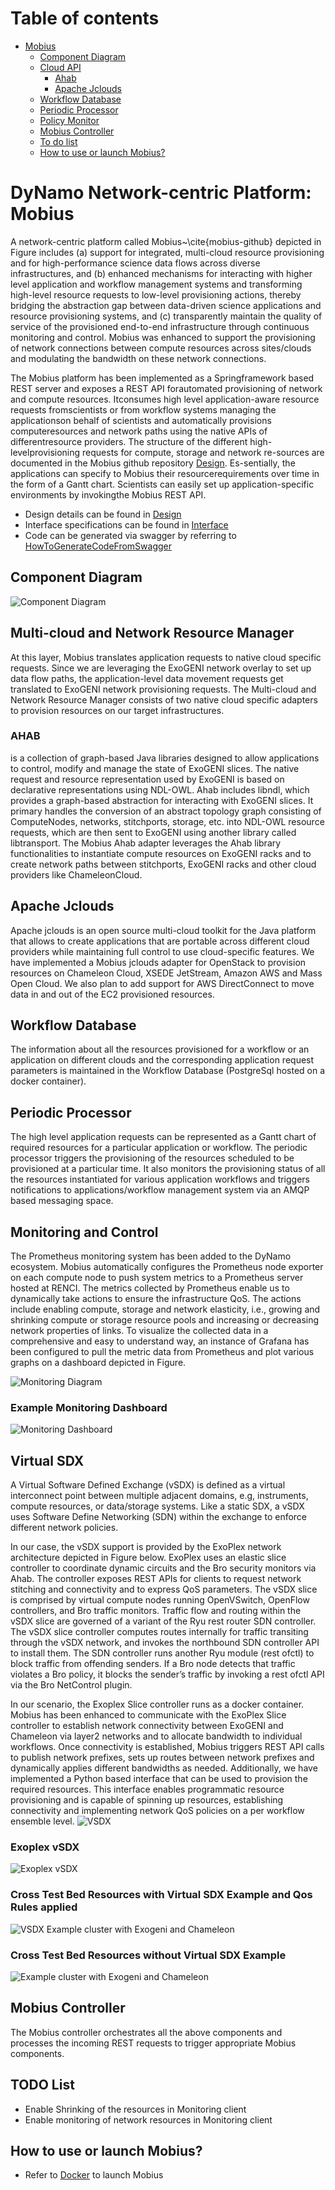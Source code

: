 # Table of contents

- [Mobius](#Mobius)
  - [Component Diagram](#component)
  - [Cloud API](#api)
    - [Ahab](#ahab)
    - [Apache Jclouds](#jclouds)
  - [Workflow Database](#db)
  - [Periodic Processor](#pp)
  - [Policy Monitor](#pm)
  - [Mobius Controller](#mc)
  - [To do list](#todo)
  - [How to use or launch Mobius?](#docker)
# <a name="Mobius"></a>DyNamo Network-centric Platform: Mobius
A network-centric platform called Mobius~\cite{mobius-github} depicted in Figure includes (a) support for integrated, multi-cloud resource provisioning and for high-performance science data flows across diverse infrastructures, and (b) enhanced mechanisms for interacting with higher level application and workflow management systems and transforming high-level resource requests to low-level provisioning actions, thereby bridging the abstraction gap between data-driven science applications and resource provisioning systems, and (c) transparently maintain the quality of service of the provisioned end-to-end infrastructure through continuous monitoring and control. Mobius was enhanced to support the provisioning of network connections between compute resources across sites/clouds and modulating the bandwidth on these network connections.

The  Mobius  platform  has  been  implemented  as  a  Springframework  based  REST  server  and  exposes  a  REST  API  forautomated provisioning of network and compute resources. Itconsumes high level application-aware resource requests fromscientists or from workflow systems managing the applicationson  behalf  of  scientists  and  automatically  provisions  computeresources and network paths using the native APIs of differentresource  providers.  The  structure  of  the  different  high-levelprovisioning  requests  for  compute,  storage  and  network  re-sources are documented in the Mobius github repository [Design](./mobius/Readme.md). Es-sentially, the applications can specify to Mobius their resourcerequirements over time in the form of a Gantt chart. Scientists can easily set up application-specific environments by invokingthe Mobius REST API. 


- Design details can be found in [Design](./mobius/Readme.md)
- Interface specifications can be found in [Interface](./mobius/Interface.md)
- Code can be generated via swagger by referring to [HowToGenerateCodeFromSwagger](./mobius/HowToGenerateCodeFromSwagger.md)
## <a name="component"></a>Component Diagram
![Component Diagram](./mobius/plantuml/images/mobius.png)

## <a name="api"></a> Multi-cloud and Network Resource Manager
At this layer, Mobius translates application requests to native cloud specific requests. Since we are leveraging the ExoGENI network overlay to set up data flow paths, the application-level data movement requests get translated to ExoGENI network provisioning requests. The Multi-cloud and Network Resource Manager consists of two native cloud specific adapters to provision resources on our target infrastructures.

### <a name="ahab"></a> AHAB 
is a collection of graph-based Java libraries designed to allow applications to control, modify and manage the state of ExoGENI slices. The native request and resource representation used by ExoGENI is based on declarative representations using NDL-OWL. Ahab includes libndl, which provides a graph-based abstraction for interacting with ExoGENI slices. It primary handles the conversion of an abstract topology graph consisting of ComputeNodes, networks, stitchports, storage, etc. into NDL-OWL resource requests, which are then sent to ExoGENI using another library called libtransport. The Mobius Ahab adapter leverages the Ahab library functionalities to instantiate compute resources on ExoGENI racks and to create network paths between stitchports, ExoGENI racks and other cloud providers like ChameleonCloud. 

## <a name="jclouds"></a> Apache Jclouds
Apache jclouds is an open source multi-cloud toolkit for the Java platform that allows to create applications that are portable across different cloud providers while maintaining full control to use cloud-specific features. We have implemented a Mobius jclouds adapter for OpenStack to provision resources on Chameleon Cloud, XSEDE JetStream, Amazon AWS and Mass Open Cloud. We also plan to add support for AWS DirectConnect to move data in and out of the EC2 provisioned resources.

## <a name="db"></a> Workflow Database
The information about all the resources provisioned for a workflow or an application on different clouds and the corresponding application request parameters is maintained in the  Workflow Database (PostgreSql hosted on a docker container).

## <a name="pp"></a> Periodic Processor
The high level application requests can be represented as a Gantt chart of required resources for a particular application or workflow. The periodic processor triggers the provisioning of the resources scheduled to be provisioned at a particular time. It also monitors the provisioning status of all the resources instantiated for various application workflows and triggers notifications to applications/workflow management system via an AMQP based messaging space.

## <a name="pm"></a> Monitoring and Control
The Prometheus monitoring system has been added to the DyNamo ecosystem. Mobius automatically configures the Prometheus node exporter on each compute node to push system metrics to a Prometheus server hosted at RENCI. The metrics collected by Prometheus enable us to dynamically take actions to ensure the infrastructure QoS. The actions include enabling compute, storage and network elasticity, i.e., growing and shrinking compute or storage resource pools and increasing or decreasing network properties of links. To visualize the collected data in a comprehensive and easy to understand way, an instance of Grafana has been configured to pull the metric data from Prometheus and plot various graphs on a dashboard depicted in Figure.

![Monitoring Diagram](./mobius/plantuml/images/monitoring.png)

### Example Monitoring Dashboard
![Monitoring Dashboard](./mobius/plantuml/images/grafana.png)

## <a name="pm"></a> Virtual SDX
A Virtual Software Defined Exchange (vSDX) is defined as a virtual interconnect point between multiple adjacent domains, e.g, instruments, compute resources, or data/storage systems. Like a static SDX, a vSDX uses Software Define Networking (SDN) within the exchange to enforce different network policies.

In our case, the vSDX support is provided by the ExoPlex network architecture depicted in Figure below. ExoPlex uses an elastic slice controller to coordinate dynamic circuits and the Bro security monitors via Ahab. The controller exposes REST APIs for clients to request network stitching and connectivity and to express QoS parameters. The vSDX slice is comprised by virtual compute nodes running OpenVSwitch, OpenFlow controllers, and Bro traffic monitors. Traffic flow and routing within the vSDX slice are governed of a variant of the Ryu rest router SDN controller. The vSDX slice controller computes routes internally for traffic transiting through the vSDX network, and invokes the northbound SDN controller API to install them. The SDN controller runs another Ryu module (rest ofctl) to block traffic from offending senders. If a Bro node detects that traffic violates a Bro policy, it blocks the sender’s traffic by invoking a rest ofctl API via the Bro NetControl plugin.

In our scenario, the Exoplex Slice controller runs as a docker container. Mobius has been enhanced to communicate with the ExoPlex Slice controller to establish network connectivity between ExoGENI and Chameleon via layer2 networks and to allocate bandwidth to individual workflows. Once connectivity is established, Mobius triggers REST API calls to publish network prefixes, sets up routes between network prefixes and dynamically applies different bandwidths as needed. Additionally, we have implemented a Python based interface that can be used to provision the required resources. This interface enables programmatic resource provisioning and is capable of spinning up resources, establishing connectivity and implementing network QoS policies on a per workflow ensemble level.
![VSDX](./mobius/plantuml/images/dynamo.png)

### Exoplex vSDX
![Exoplex vSDX](./mobius/plantuml/images/exoplex.png)

### Cross Test Bed Resources with Virtual SDX Example and Qos Rules applied
![VSDX Example cluster with Exogeni and Chameleon](./mobius/plantuml/images/vsdx-qos.png)

### Cross Test Bed Resources without Virtual SDX Example
![Example cluster with Exogeni and Chameleon](./mobius/plantuml/images/novsdx-ex.png)

## <a name="mc"></a> Mobius Controller
The Mobius controller orchestrates all the above components and processes the incoming REST requests to trigger appropriate Mobius components. 

## <a name="todo"></a>TODO List
- Enable Shrinking of the resources in Monitoring client
- Enable monitoring of network resources in Monitoring client

## <a name="docker"></a>How to use or launch Mobius?
- Refer to [Docker](./docker/Readme.md) to launch Mobius
